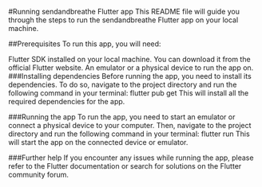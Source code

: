 #Running sendandbreathe Flutter app
This README file will guide you through the steps to run the sendandbreathe Flutter app on your local machine.

##Prerequisites
To run this app, you will need:

Flutter SDK installed on your local machine. You can download it from the official Flutter website.
An emulator or a physical device to run the app on.
###Installing dependencies
Before running the app, you need to install its dependencies. To do so, navigate to the project directory and run the following command in your terminal:
flutter pub get
This will install all the required dependencies for the app.

###Running the app
To run the app, you need to start an emulator or connect a physical device to your computer. Then, navigate to the project directory and run the following command in your terminal:
flutter run
This will start the app on the connected device or emulator.

###Further help
If you encounter any issues while running the app, please refer to the Flutter documentation or search for solutions on the Flutter community forum.
